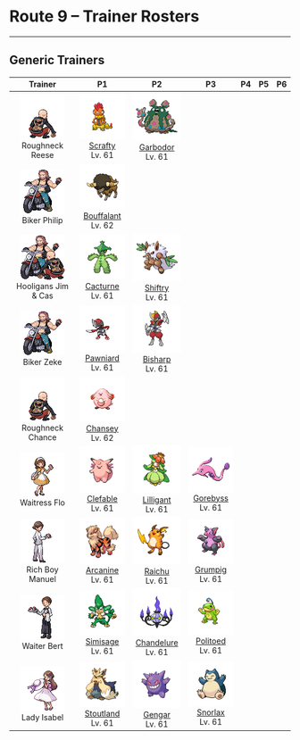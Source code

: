 # Route 9 – Trainer Rosters

---

## Generic Trainers</h3>

| Trainer | P1 | P2 | P3 | P4 | P5 | P6 |
|:-------:|:--:|:--:|:--:|:--:|:--:|:--:|
| ![Roughneck Reese](../../assets/trainers/roughneck.png "Roughneck Reese")<br>Roughneck Reese | ![Scrafty](../../assets/sprites/scrafty/front.png)<br>[Scrafty](../../pokemon/scrafty.md/)<br>Lv. 61 | ![Garbodor](../../assets/sprites/garbodor/front.png)<br>[Garbodor](../../pokemon/garbodor.md/)<br>Lv. 61 |
| ![Biker Philip](../../assets/trainers/biker.png "Biker Philip")<br>Biker Philip | ![Bouffalant](../../assets/sprites/bouffalant/front.png)<br>[Bouffalant](../../pokemon/bouffalant.md/)<br>Lv. 62 |
| ![Hooligans Jim & Cas](../../assets/trainers/hooligans.png "Hooligans Jim & Cas")<br>Hooligans Jim & Cas | ![Cacturne](../../assets/sprites/cacturne/front.png)<br>[Cacturne](../../pokemon/cacturne.md/)<br>Lv. 61 | ![Shiftry](../../assets/sprites/shiftry/front.png)<br>[Shiftry](../../pokemon/shiftry.md/)<br>Lv. 61 |
| ![Biker Zeke](../../assets/trainers/biker.png "Biker Zeke")<br>Biker Zeke | ![Pawniard](../../assets/sprites/pawniard/front.png)<br>[Pawniard](../../pokemon/pawniard.md/)<br>Lv. 61 | ![Bisharp](../../assets/sprites/bisharp/front.png)<br>[Bisharp](../../pokemon/bisharp.md/)<br>Lv. 61 |
| ![Roughneck Chance](../../assets/trainers/roughneck.png "Roughneck Chance")<br>Roughneck Chance | ![Chansey](../../assets/sprites/chansey/front.png)<br>[Chansey](../../pokemon/chansey.md/)<br>Lv. 62 |
| ![Waitress Flo](../../assets/trainers/waitress.png "Waitress Flo")<br>Waitress Flo | ![Clefable](../../assets/sprites/clefable/front.png)<br>[Clefable](../../pokemon/clefable.md/)<br>Lv. 61 | ![Lilligant](../../assets/sprites/lilligant/front.png)<br>[Lilligant](../../pokemon/lilligant.md/)<br>Lv. 61 | ![Gorebyss](../../assets/sprites/gorebyss/front.png)<br>[Gorebyss](../../pokemon/gorebyss.md/)<br>Lv. 61 |
| ![Rich Boy Manuel](../../assets/trainers/rich_boy.png "Rich Boy Manuel")<br>Rich Boy Manuel | ![Arcanine](../../assets/sprites/arcanine/front.png)<br>[Arcanine](../../pokemon/arcanine.md/)<br>Lv. 61 | ![Raichu](../../assets/sprites/raichu/front.png)<br>[Raichu](../../pokemon/raichu.md/)<br>Lv. 61 | ![Grumpig](../../assets/sprites/grumpig/front.png)<br>[Grumpig](../../pokemon/grumpig.md/)<br>Lv. 61 |
| ![Waiter Bert](../../assets/trainers/waiter.png "Waiter Bert")<br>Waiter Bert | ![Simisage](../../assets/sprites/simisage/front.png)<br>[Simisage](../../pokemon/simisage.md/)<br>Lv. 61 | ![Chandelure](../../assets/sprites/chandelure/front.png)<br>[Chandelure](../../pokemon/chandelure.md/)<br>Lv. 61 | ![Politoed](../../assets/sprites/politoed/front.png)<br>[Politoed](../../pokemon/politoed.md/)<br>Lv. 61 |
| ![Lady Isabel](../../assets/trainers/lady.png "Lady Isabel")<br>Lady Isabel | ![Stoutland](../../assets/sprites/stoutland/front.png)<br>[Stoutland](../../pokemon/stoutland.md/)<br>Lv. 61 | ![Gengar](../../assets/sprites/gengar/front.png)<br>[Gengar](../../pokemon/gengar.md/)<br>Lv. 61 | ![Snorlax](../../assets/sprites/snorlax/front.png)<br>[Snorlax](../../pokemon/snorlax.md/)<br>Lv. 61 |

